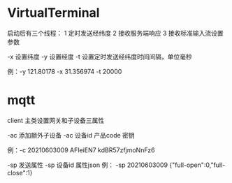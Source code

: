 # VirtualTerminal
启动后有三个线程：
1 定时发送经纬度
2 接收服务端响应
3 接收标准输入流设置参数

-x 设置纬度
-y 设置经度
-t 设置定时发送经纬度时间间隔，单位毫秒

例：-y 121.80178 -x 31.356974 -t 20000

# mqtt

client 主类设置网关和子设备三属性 

-ac 添加额外子设备
-ac 设备id 产品code 密钥

例：-c 20210603009 AFIeiEN7 kdBR57zfjmoNnFz6

-sp 发送属性
-sp 设备id 属性json
例： -sp 20210603009 {"full-open":0,"full-close":1}

